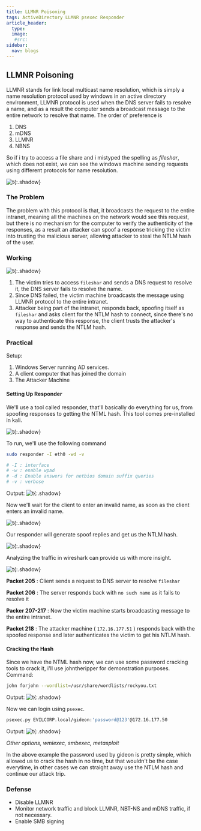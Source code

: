 ```yaml
---
title: LLMNR Poisoning
tags: ActiveDirectory LLMNR psexec Responder
article_header:
  type: 
  image:
   #src: 
sidebar: 
  nav: blogs
---
```


## LLMNR Poisoning
LLMNR stands for link local multicast name resolution, which is simply a name resolution protocol used by windows in an active directory environment, LLMNR protocol is used when the DNS server fails to resolve a name, and as a result the computer sends a broadcast message to the entire network to resolve that name.
The order of preference is
1.  DNS
2.  mDNS
3.  LLMNR
4.  NBNS

So if i try to access a file share and i mistyped the spelling as *fileshar*, which does not exist, we can see the windows machine sending requests using different protocols for name resolution.

![t](/Images/1.png){:.shadow}

### The Problem
The problem with this protocol is that, it broadcasts the request to the entire intranet, meaning all the machines on the network would see this request, but there is no mechanism for the computer to verify the authenticity of the responses, as a result an attacker can spoof a response tricking the victim into trusting the malicious server, allowing attacker to steal the NTLM hash of the user.


### Working
![t](/Images/2.png){:.shadow}

1. The victim tries to access `fileshar` and sends a DNS request to resolve it, the DNS server fails to resolve the name.
2. Since DNS failed, the victim machine broadcasts the message using LLMNR protocol to the entire intranet.
3. Attacker being part of the intranet, responds back, spoofing itself as `fileshar` and asks client for the NTLM hash to connect, since there's no way to authenticate this response, the client trusts the attacker's response and sends the NTLM hash.

### Practical
Setup:
1. Windows Server running AD services.
2. A client computer that has joined the domain
3. The Attacker Machine

#### Setting Up Responder
We'll use a tool called responder, that'll basically do everything for us, from spoofing responses to getting the NTML hash. This tool comes pre-installed in kali.

![t](/Images/3.png){:.shadow}

To run, we'll use the following command
```bash
sudo responder -I eth0 -wd -v

# -I : interface
# -w : enable wpad
# -d : Enable answers for netbios domain suffix queries
# -v : verbose
```

Output:
![t](/Images/4.png){:.shadow}

Now we'll wait for the client to enter an invalid name, as soon as the client enters an invalid name.

![t](/Images/5.png){:.shadow}

Our responder will generate spoof replies and get us the NTLM hash.

![t](/Images/6.png){:.shadow}

Analyzing the traffic in wireshark can provide us with more insight.

![t](/Images/7.png){:.shadow}

**Packet 205** : Client sends a request to DNS server to resolve `fileshar`

**Packet 206** : The server responds back with `no such name` as it fails to resolve it

**Packer 207-217** : Now the victim machine starts broadcasting message to the entire intranet.

**Packet 218** : The attacker machine ( `172.16.177.51` ) responds back with the spoofed response and later authenticates the victim to get his NTLM hash.

#### Cracking the Hash
Since we have the NTML hash now, we can use some password cracking tools to crack it, i'll use johntheripper for demonstration purposes.
Command:
```bash
john forjohn --wordlist=/usr/share/wordlists/rockyou.txt
```
Output:
![t](/Images/8.png){:.shadow}

Now we can login using `psexec`.
```bash
psexec.py EVILCORP.local/gideon:'password@123'@172.16.177.50
```
Output:
![t](/Images/9.png){:.shadow}

*Other options, wmiexec, smbexec, metasploit*

In the above example the password used by gideon is pretty simple, which allowed us to crack the hash in no time, but that wouldn't be the case everytime, in other cases we can straight away use the NTLM hash and continue our attack trip.

### Defense 
- Disable LLMNR 
- Monitor network traffic and block LLMNR, NBT-NS and mDNS traffic, if not necessary.
- Enable SMB signing